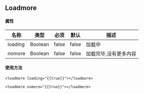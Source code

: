 Loadmore
------------

#### 属性

| 名称 | 类型 | 必须 | 默认 | 描述 |
|-----|-----|------|-----|-----|
|loading|Boolean|false|false|加载中|
|nomore|Boolean|false|false|加载完毕,没有更多内容|


#### 使用方法
```
<loadmore loading="{{true}}"></loadmore>

<loadmore nomore="{{true}}"></loadmore>
```


